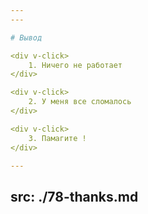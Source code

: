 ```yaml
---
---

# Вывод

<div v-click>
    1. Ничего не работает
</div>

<div v-click>
    2. У меня все сломалось
</div>

<div v-click>
    3. Памагите !
</div>

---
```

src: ./78-thanks.md
---
